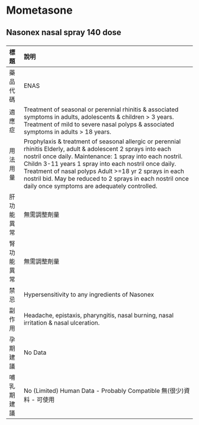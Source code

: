 # Mometasone

## Nasonex nasal spray 140 dose

##### 

| 標題       | 說明                                                                                                                                                                                                                                                                                                                                                                                                       |
|:-----------|:-----------------------------------------------------------------------------------------------------------------------------------------------------------------------------------------------------------------------------------------------------------------------------------------------------------------------------------------------------------------------------------------------------------|
| 藥品代碼   | ENAS                                                                                                                                                                                                                                                                                                                                                                                                       |
| 適應症     | Treatment of seasonal or perennial rhinitis & associated symptoms in adults, adolescents & children > 3 years. Treatment of mild to severe nasal polyps & associated symptoms in adults > 18 years.                                                                                                                                                                                                        |
| 用法用量   | Prophylaxis & treatment of seasonal allergic or perennial rhinitis Elderly, adult & adolescent 2 sprays into each nostril once daily. Maintenance: 1 spray into each nostril. Childn 3-11 years 1 spray into each nostril once daily. Treatment of nasal polyps Adult >=18 yr 2 sprays in each nostril bid. May be reduced to 2 sprays in each nostril once daily once symptoms are adequately controlled. |
| 肝功能異常 | 無需調整劑量                                                                                                                                                                                                                                                                                                                                                                                               |
| 腎功能異常 | 無需調整劑量                                                                                                                                                                                                                                                                                                                                                                                               |
| 禁忌       | Hypersensitivity to any ingredients of Nasonex                                                                                                                                                                                                                                                                                                                                                             |
| 副作用     | Headache, epistaxis, pharyngitis, nasal burning, nasal irritation & nasal ulceration.                                                                                                                                                                                                                                                                                                                      |
| 孕期建議   | No Data                                                                                                                                                                                                                                                                                                                                                                                                    |
| 哺乳期建議 | No (Limited) Human Data - Probably Compatible 無(很少)資料 - 可使用                                                                                                                                                                                                                                                                                                                                        |

